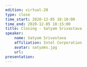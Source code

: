 ```yaml
---
edition: virtual-20
type: close
time_start: 2020-12-05 18:10:00
time_end: 2020-12-05 18:15:00
title: Closing - Satyam Srivastava
speaker:
    name: Satyam Srivastava
    affiliation: Intel Corporation
    avatar: satyams.jpg
    url: 
presentation: 
---
```

  

 
